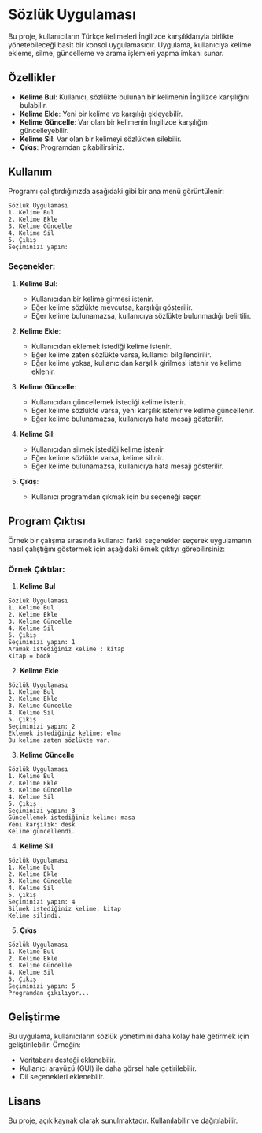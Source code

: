 # Sözlük Uygulaması

Bu proje, kullanıcıların Türkçe kelimeleri İngilizce karşılıklarıyla birlikte yönetebileceği basit bir konsol uygulamasıdır. Uygulama, kullanıcıya kelime ekleme, silme, güncelleme ve arama işlemleri yapma imkanı sunar.

## Özellikler

- **Kelime Bul**: Kullanıcı, sözlükte bulunan bir kelimenin İngilizce karşılığını bulabilir.
- **Kelime Ekle**: Yeni bir kelime ve karşılığı ekleyebilir.
- **Kelime Güncelle**: Var olan bir kelimenin İngilizce karşılığını güncelleyebilir.
- **Kelime Sil**: Var olan bir kelimeyi sözlükten silebilir.
- **Çıkış**: Programdan çıkabilirsiniz.

## Kullanım

Programı çalıştırdığınızda aşağıdaki gibi bir ana menü görüntülenir:

```
Sözlük Uygulaması
1. Kelime Bul
2. Kelime Ekle
3. Kelime Güncelle
4. Kelime Sil
5. Çıkış
Seçiminizi yapın:
```

### Seçenekler:

1. **Kelime Bul**: 
   - Kullanıcıdan bir kelime girmesi istenir.
   - Eğer kelime sözlükte mevcutsa, karşılığı gösterilir.
   - Eğer kelime bulunamazsa, kullanıcıya sözlükte bulunmadığı belirtilir.

2. **Kelime Ekle**:
   - Kullanıcıdan eklemek istediği kelime istenir.
   - Eğer kelime zaten sözlükte varsa, kullanıcı bilgilendirilir.
   - Eğer kelime yoksa, kullanıcıdan karşılık girilmesi istenir ve kelime eklenir.

3. **Kelime Güncelle**:
   - Kullanıcıdan güncellemek istediği kelime istenir.
   - Eğer kelime sözlükte varsa, yeni karşılık istenir ve kelime güncellenir.
   - Eğer kelime bulunamazsa, kullanıcıya hata mesajı gösterilir.

4. **Kelime Sil**:
   - Kullanıcıdan silmek istediği kelime istenir.
   - Eğer kelime sözlükte varsa, kelime silinir.
   - Eğer kelime bulunamazsa, kullanıcıya hata mesajı gösterilir.

5. **Çıkış**: 
   - Kullanıcı programdan çıkmak için bu seçeneği seçer.

## Program Çıktısı

Örnek bir çalışma sırasında kullanıcı farklı seçenekler seçerek uygulamanın nasıl çalıştığını göstermek için aşağıdaki örnek çıktıyı görebilirsiniz:

### Örnek Çıktılar:

1. **Kelime Bul**
```
Sözlük Uygulaması
1. Kelime Bul
2. Kelime Ekle
3. Kelime Güncelle
4. Kelime Sil
5. Çıkış
Seçiminizi yapın: 1
Aramak istediğiniz kelime : kitap
kitap = book
```

2. **Kelime Ekle**
```
Sözlük Uygulaması
1. Kelime Bul
2. Kelime Ekle
3. Kelime Güncelle
4. Kelime Sil
5. Çıkış
Seçiminizi yapın: 2
Eklemek istediğiniz kelime: elma
Bu kelime zaten sözlükte var.
```

3. **Kelime Güncelle**
```
Sözlük Uygulaması
1. Kelime Bul
2. Kelime Ekle
3. Kelime Güncelle
4. Kelime Sil
5. Çıkış
Seçiminizi yapın: 3
Güncellemek istediğiniz kelime: masa
Yeni karşılık: desk
Kelime güncellendi.
```

4. **Kelime Sil**
```
Sözlük Uygulaması
1. Kelime Bul
2. Kelime Ekle
3. Kelime Güncelle
4. Kelime Sil
5. Çıkış
Seçiminizi yapın: 4
Silmek istediğiniz kelime: kitap
Kelime silindi.
```

5. **Çıkış**
```
Sözlük Uygulaması
1. Kelime Bul
2. Kelime Ekle
3. Kelime Güncelle
4. Kelime Sil
5. Çıkış
Seçiminizi yapın: 5
Programdan çıkılıyor...
```

## Geliştirme

Bu uygulama, kullanıcıların sözlük yönetimini daha kolay hale getirmek için geliştirilebilir. Örneğin:

- Veritabanı desteği eklenebilir.
- Kullanıcı arayüzü (GUI) ile daha görsel hale getirilebilir.
- Dil seçenekleri eklenebilir.

## Lisans

Bu proje, açık kaynak olarak sunulmaktadır. Kullanılabilir ve dağıtılabilir.
